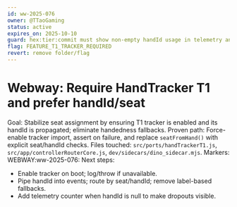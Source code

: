 ```yaml
---
id: ww-2025-076
owner: @TTaoGaming
status: active
expires_on: 2025-10-10
guard: hex:tier:commit must show non-empty handId usage in telemetry and stable seat mapping
flag: FEATURE_T1_TRACKER_REQUIRED
revert: remove folder/flag
---
```


# Webway: Require HandTracker T1 and prefer handId/seat

Goal: Stabilize seat assignment by ensuring T1 tracker is enabled and its handId is propagated; eliminate handedness fallbacks.
Proven path: Force-enable tracker import, assert on failure, and replace `seatFromHand()` with explicit seat/handId checks.
Files touched: `src/ports/handTrackerT1.js`, `src/app/controllerRouterCore.js`, `dev/sidecars/dino_sidecar.mjs`.
Markers: WEBWAY:ww-2025-076:
Next steps:

- Enable tracker on boot; log/throw if unavailable.
- Pipe handId into events; route by seat/handId; remove label-based fallbacks.
- Add telemetry counter when handId is null to make dropouts visible.
